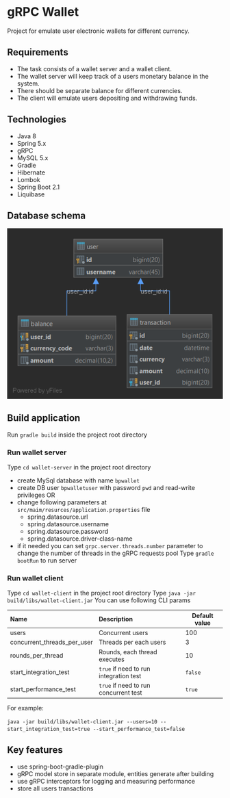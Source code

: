 # gRPC Wallet

Project for emulate user electronic wallets for different currency.


## Requirements
* The task consists of a wallet server and a wallet client. 
* The wallet server will keep track of a users monetary balance in the system. 
* There should be separate balance for different currencies.
* The client will emulate users depositing and withdrawing funds.

## Technologies
* Java 8 
* Spring 5.x
* gRPC
* MySQL 5.x
* Gradle
* Hibernate
* Lombok
* Spring Boot 2.1
* Liquibase

## Database schema
![betPawa wallet DB schema](bpwallet-db-schema.png)

## Build application
Run `gradle build` inside the project root directory

### Run wallet server
Type `cd wallet-server` in the project root directory
* create MySql database with name `bpwallet`
* create DB user `bpwalletuser` with password `pwd` and read-write privileges
OR
* change following parameters at `src/maim/resurces/application.properties` file
    * spring.datasource.url
    * spring.datasource.username
    * spring.datasource.password
    * spring.datasource.driver-class-name
* if it needed you can set `grpc.server.threads.number` parameter to change the number of threads in the gRPC requests pool
Type `gradle bootRun` to run server

### Run wallet client
Type `cd wallet-client` in the project root directory
Type `java -jar build/libs/wallet-client.jar`
You can use following CLI params

| Name | Description | Default value |
|:-----|:------------|---------------|
|users |Concurrent users | 100 |  
|concurrent_threads_per_user |Threads per each users | 3 |
|rounds_per_thread |Rounds, each thread executes | 10 |
|start_integration_test |`true` if need to run integration test | `false` |
|start_performance_test |`true` if need to run concurrent test | `true` |

For example:

`java -jar build/libs/wallet-client.jar --users=10 --start_integration_test=true --start_performance_test=false`

## Key features
* use spring-boot-gradle-plugin
* gRPC model store in separate module, entities generate after building
* use gRPC interceptors for logging and measuring performance
* store all users transactions 
